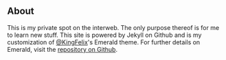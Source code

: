 ## About
This is my private spot on the interweb. The only purpose thereof is for me to learn new stuff. This site is powered by Jekyll on Github and is my customization of [@KingFelix](https://github.com/KingFelix)'s Emerald theme. For further details on Emerald, visit the [repository on Github](https://github.com/KingFelix/emerald/).
